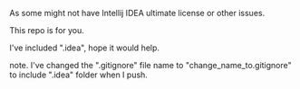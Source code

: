 As some might not have Intellij IDEA ultimate license or other issues.

This repo is for you.

I've included ".idea", hope it would help.

note. I've changed the ".gitignore" file name to "change_name_to.gitignore" to include ".idea" folder when I push.
